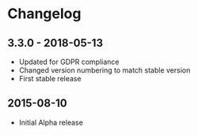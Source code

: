 # Changelog

## 3.3.0 - 2018-05-13

- Updated for GDPR compliance
- Changed version numbering to match stable version
- First stable release

## 2015-08-10

- Initial Alpha release